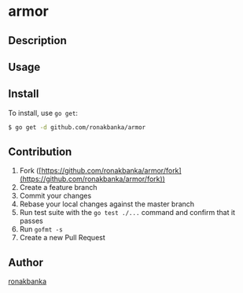 # armor



## Description

## Usage

## Install

To install, use `go get`:

```bash
$ go get -d github.com/ronakbanka/armor
```

## Contribution

1. Fork ([https://github.com/ronakbanka/armor/fork](https://github.com/ronakbanka/armor/fork))
1. Create a feature branch
1. Commit your changes
1. Rebase your local changes against the master branch
1. Run test suite with the `go test ./...` command and confirm that it passes
1. Run `gofmt -s`
1. Create a new Pull Request

## Author

[ronakbanka](https://github.com/ronakbanka)
